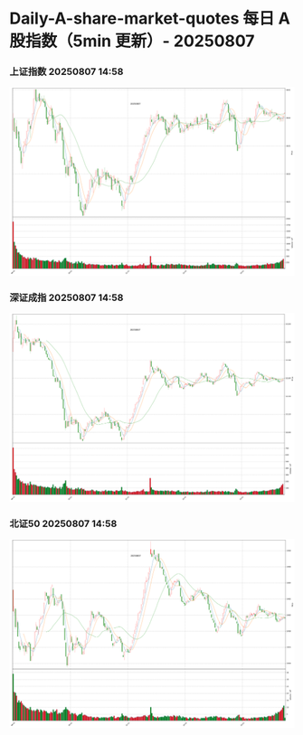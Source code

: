 
# Daily-A-share-market-quotes 每日 A 股指数（5min 更新）- 20250807

### 上证指数 20250807 14:58
![](./fig/2025/8/20250807-sh000001.png)

### 深证成指 20250807 14:58
![](./fig/2025/8/20250807-sz399001.png)

### 北证50 20250807 14:58
![](./fig/2025/8/20250807-bj899050.png)
